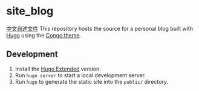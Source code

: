 # site_blog
[中文自述文件](README.zh.md)
This repository hosts the source for a personal blog built with [Hugo](https://gohugo.io/) using the [Congo theme](https://jpanther.github.io/congo/).

## Development

1. Install the [Hugo Extended](https://gohugo.io/installation/) version.
2. Run `hugo server` to start a local development server.
3. Run `hugo` to generate the static site into the `public/` directory.


